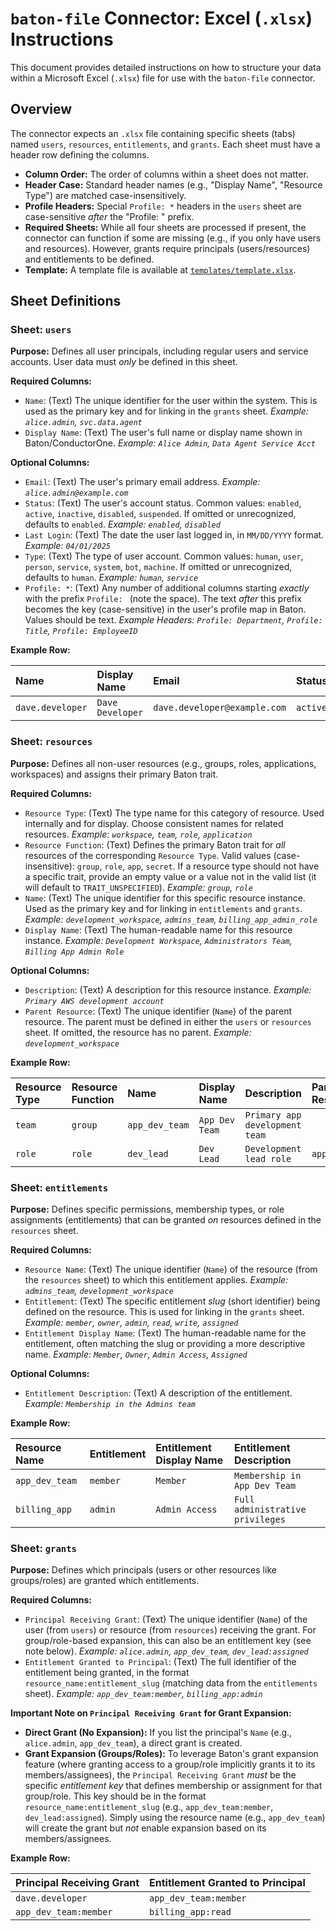 # `baton-file` Connector: Excel (`.xlsx`) Instructions

This document provides detailed instructions on how to structure your data within a Microsoft Excel (`.xlsx`) file for use with the `baton-file` connector.

## Overview

The connector expects an `.xlsx` file containing specific sheets (tabs) named `users`, `resources`, `entitlements`, and `grants`. Each sheet must have a header row defining the columns.

*   **Column Order:** The order of columns within a sheet does not matter.
*   **Header Case:** Standard header names (e.g., "Display Name", "Resource Type") are matched case-insensitively.
*   **Profile Headers:** Special `Profile: *` headers in the `users` sheet are case-sensitive *after* the "Profile: " prefix.
*   **Required Sheets:** While all four sheets are processed if present, the connector can function if some are missing (e.g., if you only have users and resources). However, grants require principals (users/resources) and entitlements to be defined.
*   **Template:** A template file is available at [`templates/template.xlsx`](../templates/template.xlsx).

## Sheet Definitions

### Sheet: `users`

**Purpose:** Defines all user principals, including regular users and service accounts. User data must *only* be defined in this sheet.

**Required Columns:**

*   `Name`: (Text) The unique identifier for the user within the system. This is used as the primary key and for linking in the `grants` sheet. *Example: `alice.admin`, `svc.data.agent`*
*   `Display Name`: (Text) The user's full name or display name shown in Baton/ConductorOne. *Example: `Alice Admin`, `Data Agent Service Acct`*

**Optional Columns:**

*   `Email`: (Text) The user's primary email address. *Example: `alice.admin@example.com`*
*   `Status`: (Text) The user's account status. Common values: `enabled`, `active`, `inactive`, `disabled`, `suspended`. If omitted or unrecognized, defaults to `enabled`. *Example: `enabled`, `disabled`*
*   `Last Login`: (Text) The date the user last logged in, in `MM/DD/YYYY` format. *Example: `04/01/2025`*
*   `Type`: (Text) The type of user account. Common values: `human`, `user`, `person`, `service`, `system`, `bot`, `machine`. If omitted or unrecognized, defaults to `human`. *Example: `human`, `service`*
*   `Profile: *`: (Text) Any number of additional columns starting *exactly* with the prefix `Profile: ` (note the space). The text *after* this prefix becomes the key (case-sensitive) in the user's profile map in Baton. Values should be text. *Example Headers: `Profile: Department`, `Profile: Title`, `Profile: EmployeeID`*

**Example Row:**

| Name             | Display Name     | Email                      | Status   | Last Login | Type    | Profile: Department | Profile: Title      |
| :--------------- | :--------------- | :------------------------- | :------- |:-----------| :------ | :------------------ | :------------------ |
| `dave.developer` | `Dave Developer` | `dave.developer@example.com` | `active` | 04/01/2025 | `human` | `Engineering`       | `Software Engineer` |

### Sheet: `resources`

**Purpose:** Defines all non-user resources (e.g., groups, roles, applications, workspaces) and assigns their primary Baton trait.

**Required Columns:**

*   `Resource Type`: (Text) The type name for this category of resource. Used internally and for display. Choose consistent names for related resources. *Example: `workspace`, `team`, `role`, `application`*
*   `Resource Function`: (Text) Defines the primary Baton trait for *all* resources of the corresponding `Resource Type`. Valid values (case-insensitive): `group`, `role`, `app`, `secret`. If a resource type should not have a specific trait, provide an empty value or a value not in the valid list (it will default to `TRAIT_UNSPECIFIED`). *Example: `group`, `role`*
*   `Name`: (Text) The unique identifier for this specific resource instance. Used as the primary key and for linking in `entitlements` and `grants`. *Example: `development_workspace`, `admins_team`, `billing_app_admin_role`*
*   `Display Name`: (Text) The human-readable name for this resource instance. *Example: `Development Workspace`, `Administrators Team`, `Billing App Admin Role`*

**Optional Columns:**

*   `Description`: (Text) A description for this resource instance. *Example: `Primary AWS development account`*
*   `Parent Resource`: (Text) The unique identifier (`Name`) of the parent resource. The parent must be defined in either the `users` or `resources` sheet. If omitted, the resource has no parent. *Example: `development_workspace`*

**Example Row:**

| Resource Type | Resource Function | Name          | Display Name  | Description                 | Parent Resource |
| :------------ | :---------------- | :------------ | :------------ | :-------------------------- | :-------------- |
| `team`        | `group`           | `app_dev_team` | `App Dev Team` | `Primary app development team` |                 |
| `role`        | `role`            | `dev_lead`    | `Dev Lead`    | `Development lead role`     | `app_dev_team`  |

### Sheet: `entitlements`

**Purpose:** Defines specific permissions, membership types, or role assignments (entitlements) that can be granted *on* resources defined in the `resources` sheet.

**Required Columns:**

*   `Resource Name`: (Text) The unique identifier (`Name`) of the resource (from the `resources` sheet) to which this entitlement applies. *Example: `admins_team`, `development_workspace`*
*   `Entitlement`: (Text) The specific entitlement *slug* (short identifier) being defined on the resource. This is used for linking in the `grants` sheet. *Example: `member`, `owner`, `admin`, `read`, `write`, `assigned`*
*   `Entitlement Display Name`: (Text) The human-readable name for the entitlement, often matching the slug or providing a more descriptive name. *Example: `Member`, `Owner`, `Admin Access`, `Assigned`*

**Optional Columns:**

*   `Entitlement Description`: (Text) A description of the entitlement. *Example: `Membership in the Admins team`*

**Example Row:**

| Resource Name | Entitlement | Entitlement Display Name | Entitlement Description          |
| :------------ | :---------- | :----------------------- | :------------------------------- |
| `app_dev_team` | `member`    | `Member`                 | `Membership in App Dev Team`   |
| `billing_app` | `admin`     | `Admin Access`           | `Full administrative privileges` |

### Sheet: `grants`

**Purpose:** Defines which principals (users or other resources like groups/roles) are granted which entitlements.

**Required Columns:**

*   `Principal Receiving Grant`: (Text) The unique identifier (`Name`) of the user (from `users`) or resource (from `resources`) receiving the grant. For group/role-based expansion, this can also be an entitlement key (see note below). *Example: `alice.admin`, `app_dev_team`, `dev_lead:assigned`*
*   `Entitlement Granted to Principal`: (Text) The full identifier of the entitlement being granted, in the format `resource_name:entitlement_slug` (matching data from the `entitlements` sheet). *Example: `app_dev_team:member`, `billing_app:admin`*

**Important Note on `Principal Receiving Grant` for Grant Expansion:**

*   **Direct Grant (No Expansion):** If you list the principal's `Name` (e.g., `alice.admin`, `app_dev_team`), a direct grant is created.
*   **Grant Expansion (Groups/Roles):** To leverage Baton's grant expansion feature (where granting access to a group/role implicitly grants it to its members/assignees), the `Principal Receiving Grant` *must* be the specific *entitlement key* that defines membership or assignment for that group/role. This key should be in the format `resource_name:entitlement_slug` (e.g., `app_dev_team:member`, `dev_lead:assigned`). Simply using the resource name (e.g., `app_dev_team`) will create the grant but *not* enable expansion based on its members/assignees.

**Example Row:**

| Principal Receiving Grant | Entitlement Granted to Principal |
| :------------------------ | :------------------------------- |
| `dave.developer`          | `app_dev_team:member`            |
| `app_dev_team:member`     | `billing_app:read`               | *<-- Grant to members of app_dev_team* 